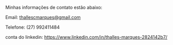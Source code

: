 Minhas informações de contato estão abaixo:

Email: thallescmarques@gmail.com

Telefone: (27) 992411484

conta do linkedin: https://www.linkedin.com/in/thalles-marques-2824142b7/
